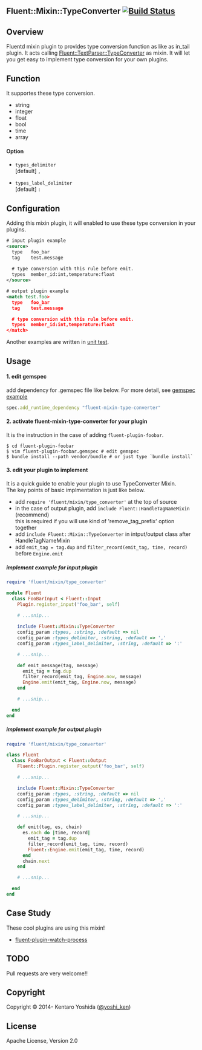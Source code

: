 ## Fluent::Mixin::TypeConverter [![Build Status](https://travis-ci.org/y-ken/fluent-mixin-type-converter.png?branch=master)](https://travis-ci.org/y-ken/fluent-mixin-type-converter)

## Overview

Fluentd mixin plugin to provides type conversion function as like as in_tail plugin. It acts calling [Fluent::TextParser::TypeConverter](https://github.com/fluent/fluentd/blob/master/lib/fluent/parser.rb) as mixin. It will let you get easy to implement type conversion for your own plugins.

## Function

It supportes these type conversion.

- string
- integer
- float
- bool
- time
- array

#### Option

* `types_delimiter`  
[default] `,`

* `types_label_delimiter`  
[default] `:`

## Configuration

Adding this mixin plugin, it will enabled to use these type conversion in your plugins.

```xml
# input plugin example
<source>
  type   foo_bar
  tag    test.message
  
  # type conversion with this rule before emit.
  types  member_id:int,temperature:float
</source>
```

```xml
# output plugin example
<match test.foo>
  type   foo_bar
  tag    test.message

  # type conversion with this rule before emit.
  types  member_id:int,temperature:float
</match>
```

Another examples are written in [unit test](https://github.com/y-ken/fluent-mixin-type-converter/blob/master/test/mixin/test_type_converter).

## Usage

#### 1. edit gemspec

add dependency for .gemspec file like below. For more detail, see [gemspec example](https://github.com/y-ken/fluent-plugin-watch-process/blob/master/fluent-plugin-watch-process.gemspec)

```ruby
spec.add_runtime_dependency "fluent-mixin-type-converter"
```

#### 2. activate fluent-mixin-type-converter for your plugin

It is the instruction in the case of adding `fluent-plugin-foobar`.

```
$ cd fluent-plugin-foobar
$ vim fluent-plugin-foobar.gemspec # edit gemspec
$ bundle install --path vendor/bundle # or just type `bundle install`
```

#### 3. edit your plugin to implement

It is a quick guide to enable your plugin to use TypeConverter Mixin.  
The key points of basic implmentation is just like below.

* add `require 'fluent/mixin/type_converter'` at the top of source
* in the case of output plugin, add `include Fluent::HandleTagNameMixin` (recommend)  
this is required if you will use kind of 'remove_tag_prefix' option together
* add `include Fluent::Mixin::TypeConverter` in intput/output class after HandleTagNameMixin
* add `emit_tag = tag.dup` and `filter_record(emit_tag, time, record)` before `Engine.emit`

##### implement example for input plugin

```ruby
require 'fluent/mixin/type_converter'

module Fluent
  class FooBarInput < Fluent::Input
    Plugin.register_input('foo_bar', self)

    # ...snip...
    
    include Fluent::Mixin::TypeConverter
    config_param :types, :string, :default => nil
    config_param :types_delimiter, :string, :default => ','
    config_param :types_label_delimiter, :string, :default => ':'

    # ...snip...

    def emit_message(tag, message)
      emit_tag = tag.dup
      filter_record(emit_tag, Engine.now, message)
      Engine.emit(emit_tag, Engine.now, message)
    end

    # ...snip...

  end
end
```

##### implement example for output plugin

```ruby
require 'fluent/mixin/type_converter'

class Fluent
  class FooBarOutput < Fluent::Output
    Fluent::Plugin.register_output('foo_bar', self)

    # ...snip...

    include Fluent::Mixin::TypeConverter
    config_param :types, :string, :default => nil
    config_param :types_delimiter, :string, :default => ','
    config_param :types_label_delimiter, :string, :default => ':'

    # ...snip...

    def emit(tag, es, chain)
      es.each do |time, record|
        emit_tag = tag.dup
        filter_record(emit_tag, time, record)
        Fluent::Engine.emit(emit_tag, time, record)
      end
      chain.next
    end

    # ...snip...

  end
end
```

## Case Study

These cool plugins are using this mixin!

* [fluent-plugin-watch-process](https://github.com/y-ken/fluent-plugin-watch-process/)

## TODO

Pull requests are very welcome!!

## Copyright

Copyright © 2014- Kentaro Yoshida ([@yoshi_ken](https://twitter.com/yoshi_ken))

## License

Apache License, Version 2.0

